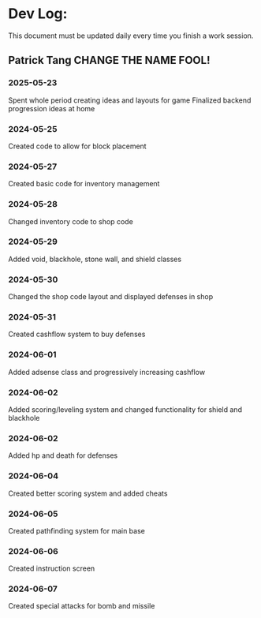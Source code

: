 # Dev Log:

This document must be updated daily every time you finish a work session.

## Patrick Tang CHANGE THE NAME FOOL!

### 2025-05-23 
Spent whole period creating ideas and layouts for game
Finalized backend progression ideas at home

### 2024-05-25
Created code to allow for block placement

### 2024-05-27
Created basic code for inventory management

### 2024-05-28 
Changed inventory code to shop code

### 2024-05-29 
Added void, blackhole, stone wall, and shield classes

### 2024-05-30 
Changed the shop code layout and displayed defenses in shop

### 2024-05-31 
Created cashflow system to buy defenses

### 2024-06-01 
Added adsense class and progressively increasing cashflow

### 2024-06-02
Added scoring/leveling system and changed functionality for shield and blackhole

### 2024-06-02
Added hp and death for defenses

### 2024-06-04
Created better scoring system and added cheats

### 2024-06-05
Created pathfinding system for main base

### 2024-06-06
Created instruction screen

### 2024-06-07
Created special attacks for bomb and missile
